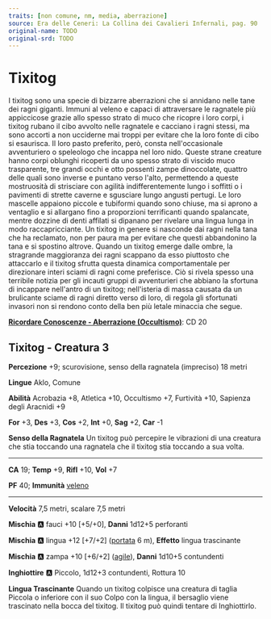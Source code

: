 ```yaml
---
traits: [non comune, nm, media, aberrazione]
source: Era delle Ceneri: La Collina dei Cavalieri Infernali, pag. 90
original-name: TODO
original-srd: TODO
---
```


# Tixitog

I tixitog sono una specie di bizzarre aberrazioni che si annidano nelle tane dei ragni giganti. Immuni al veleno e capaci di attraversare le ragnatele più appiccicose grazie allo spesso strato di muco che ricopre i loro corpi, i tixitog rubano il cibo avvolto nelle ragnatele e cacciano i ragni stessi, ma sono accorti a non ucciderne mai troppi per evitare che la loro fonte di cibo si esaurisca. Il loro pasto preferito, però, consta nell'occasionale avventuriero o speleologo che incappa nel loro nido. Queste strane creature hanno corpi oblunghi ricoperti da uno spesso strato di viscido muco trasparente, tre grandi occhi e otto possenti zampe dinoccolate, quattro delle quali sono inverse e puntano verso l'alto, permettendo a queste mostruosità di strisciare con agilità indifferentemente lungo i soffitti o i pavimenti di strette caverne e sgusciare lungo angusti pertugi. Le loro mascelle appaiono piccole e tubiformi quando sono chiuse, ma si aprono a ventaglio e si allargano fino a proporzioni terrificanti quando spalancate, mentre dozzine di denti affilati si dipanano per rivelare una lingua lunga in modo raccapricciante. Un tixitog in genere si nasconde dai ragni nella tana che ha reclamato, non per paura ma per evitare che questi abbandonino la tana e si spostino altrove. Quando un tixitog emerge dalle ombre, la stragrande maggioranza dei ragni scappano da esso piuttosto che attaccarlo e il tixitog sfrutta questa dinamica comportamentale per direzionare interi sciami di ragni come preferisce. Ciò si rivela spesso una terribile notizia per gli incauti gruppi di avventurieri che abbiano la sfortuna di incappare nell'antro di un tixitog; nell'isteria di massa causata da un brulicante sciame di ragni diretto verso di loro, di regola gli sfortunati invasori non si rendono conto della ben più letale minaccia che segue.

**[Ricordare Conoscenze - Aberrazione (Occultismo)](/azioni/ricordare-conoscenze)**: CD 20

## Tixitog - Creatura 3

**Percezione** +9; scurovisione, senso della ragnatela (impreciso) 18 metri

**Lingue** Aklo, Comune

**Abilità** Acrobazia +8, Atletica +10, Occultismo +7, Furtività +10, Sapienza degli Aracnidi +9

**For** +3, **Des** +3, **Cos** +2, **Int** +0, **Sag** +2, **Car** -1

**Senso della Ragnatela** Un tixitog può percepire le vibrazioni di una creatura che stia toccando una ragnatela che il tixitog stia toccando a sua volta.

***

**CA** 19; **Temp** +9, **Rifl** +10, **Vol** +7

**PF** 40; **Immunità** [veleno](/tratti/veleno)

***

**Velocità** 7,5 metri, scalare 7,5 metri

**Mischia** :a: fauci +10 \[+5/+0], **Danni** 1d12+5 perforanti

**Mischia** :a: lingua +12 \[+7/+2] ([portata](/tratti/portata) 6 m), **Effetto** lingua trascinante

**Mischia** :a:  zampa +10 \[+6/+2] ([agile](/tratti/agile)), **Danni** 1d10+5 contundenti

**Inghiottire** :a:  Piccolo, 1d12+3 contundenti, Rottura 10

**Lingua Trascinante** Quando un tixitog colpisce una creatura di taglia Piccola o inferiore con il suo Colpo con la lingua, il bersaglio viene trascinato nella bocca del tixitog. Il tixitog può quindi tentare di Inghiottirlo.
